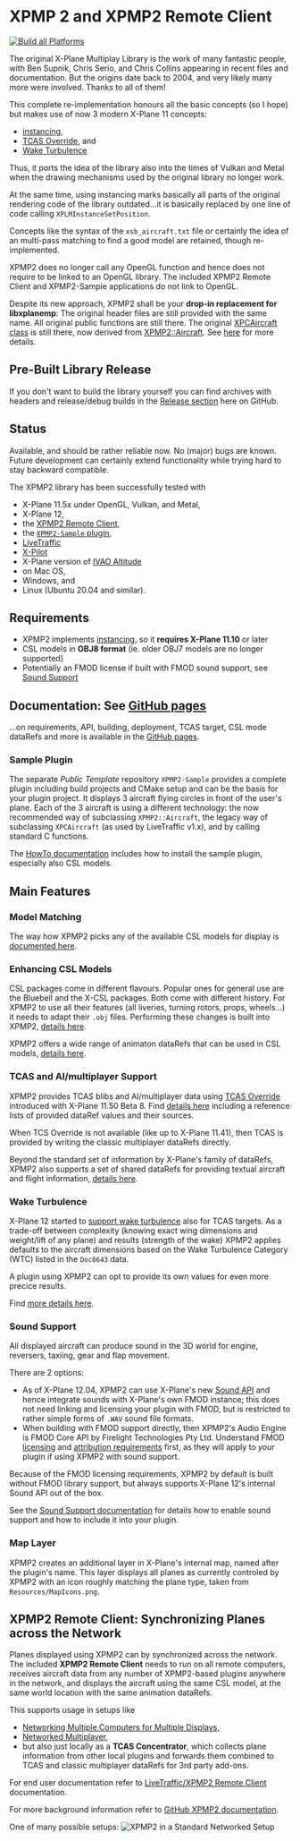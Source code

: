 XPMP 2 and XPMP2 Remote Client
=========

[![Build all Platforms](https://github.com/TwinFan/XPMP2/actions/workflows/build.yml/badge.svg)](https://github.com/TwinFan/XPMP2/actions/workflows/build.yml)

The original X-Plane Multiplay Library is the work of many fantastic people,
with Ben Supnik, Chris Serio, and Chris Collins appearing in recent files and documentation.
But the origins date back to 2004, and very likely many more were involved. Thanks to all of them!

This complete re-implementation honours all the basic concepts (so I hope)
but makes use of now 3 modern X-Plane 11 concepts:
- [instancing](https://developer.x-plane.com/sdk/XPLMInstance/),
- [TCAS Override](https://developer.x-plane.com/article/overriding-tcas-and-providing-traffic-information/), and
- [Wake Turbulence](https://developer.x-plane.com/2022/02/wake-turbulence/)

Thus, it ports the idea of the library also into the times of Vulkan and Metal
when the drawing mechanisms used by the original library no longer work.

At the same time, using instancing marks basically all parts of the original rendering code
of the library outdated...it is basically replaced by one line of code calling
`XPLMInstanceSetPosition`.

Concepts like the syntax of the `xsb_aircraft.txt` file or certainly the idea of an
multi-pass matching to find a good model are retained, though re-implemented.

XPMP2 does no longer call any OpenGL function and hence does not require
to be linked to an OpenGL library. The included XPMP2 Remote Client and
XPMP2-Sample applications do not link to OpenGL.

Despite its new approach, XPMP2 shall be your **drop-in replacement for libxplanemp**:
The original header files are still provided with the same name.
All original public functions are still there.
The original [XPCAircraft class](https://twinfan.github.io/XPMP2/html/classXPCAircraft.html)
is still there, now derived from [XPMP2::Aircraft](https://twinfan.github.io/XPMP2/html/classXPMP2_1_1Aircraft.html).
See [here](https://twinfan.github.io/XPMP2/BackwardsCompatibility.html) for more details.

## Pre-Built Library Release ##

If you don't want to build the library yourself you can find archives with
headers and release/debug builds in the
[Release section](https://github.com/TwinFan/XPMP2/releases)
here on GitHub.

## Status ##

Available, and should be rather reliable now. No (major) bugs are known.
Future development can certainly extend functionality while trying hard
to stay backward compatible.

The XPMP2 library has been successfully tested with
- X-Plane 11.5x under OpenGL, Vulkan, and Metal,
- X-Plane 12,
- the [XPMP2 Remote Client](#XPMP2-Remote-Client-Synchronizing-Planes-across-the-Network),
- the [`XPMP2-Sample` plugin](https://github.com/TwinFan/XPMP2-Remote),
- [LiveTraffic](https://forums.x-plane.org/index.php?/files/file/49749-livetraffic/)
- [X-Pilot](http://xpilot-project.org/)
- X-Plane version of [IVAO Altitude](https://www.ivao.aero/softdev/beta/altitudebeta.asp)
- on Mac OS,
- Windows, and
- Linux (Ubuntu 20.04 and similar).

## Requirements ##

- XPMP2 implements [instancing](https://developer.x-plane.com/sdk/XPLMInstance/),
  so it **requires X-Plane 11.10** or later
- CSL models in **OBJ8 format** (ie. older OBJ7 models are no longer supported)
- Potentially an FMOD license if built with FMOD sound support, see 
  [Sound Support](#sound-support)

## Documentation: See [GitHub pages](https://twinfan.github.io/XPMP2/) ##

...on requirements, API, building, deployment, TCAS target, CSL mode dataRefs
and more is available in the
[GitHub pages](https://twinfan.github.io/XPMP2/).

### Sample Plugin ###

The separate _Public Template_ repository `XPMP2-Sample` provides a complete
plugin including build projects and CMake setup and can be the basis for your plugin project.
It displays 3 aircraft flying circles in front of the user's plane.
Each of the 3 aircraft is using a different technology:
the now recommended way of subclassing `XPMP2::Aircraft`, the legacy way
of subclassing `XPCAircraft` (as used by LiveTraffic v1.x), and by calling
standard C functions.

The [HowTo documentation](https://twinfan.github.io/XPMP2/HowTo.html#sample-plugin)
includes how to install the sample plugin, especially also CSL models.

## Main Features ##

### Model Matching ###

The way how XPMP2 picks any of the available CSL models for display
is [documented here](https://twinfan.github.io/XPMP2/Matching.html).

### Enhancing CSL Models ###

CSL packages come in different flavours. Popular ones for general use are
the Bluebell and the X-CSL packages. Both come with different history.
For XPMP2 to use all their features (all liveries, turning rotors, props, wheels...)
it needs to adapt their `.obj` files. Performing these changes is built into XPMP2,
[details here](https://twinfan.github.io/XPMP2/CopyingObjFiles.html).

XPMP2 offers a wide range of animaton dataRefs that can be used in CSL models,
[details here](https://twinfan.github.io/XPMP2/CSLdataRefs.html).

### TCAS and AI/multiplayer Support ###

XPMP2 provides TCAS blibs and AI/multiplayer data using
[TCAS Override](https://developer.x-plane.com/article/overriding-tcas-and-providing-traffic-information/)
introduced with X-Plane 11.50 Beta 8. Find
[details here](https://twinfan.github.io/XPMP2/TCAS.html)
including a reference lists of provided dataRef values and their sources.

When TCS Override is not available (like up to X-Plane 11.41),
then TCAS is provided by writing the classic multiplayer dataRefs directly.

Beyond the standard set of information by X-Plane's family of dataRefs,
XPMP2 also supports a set of shared dataRefs for providing
textual aircraft and flight information,
[details here](https://twinfan.github.io/XPMP2/SharedDataRefs.html).

### Wake Turbulence ###

X-Plane 12 started to
[support wake turbulence](https://developer.x-plane.com/2022/02/wake-turbulence/)
also for TCAS targets. As a trade-off between complexity (knowing exact
wing dimensions and weight/lift of any plane) and results (strength of the wake)
XPMP2 applies defaults to the aircraft dimensions based on the
Wake Turbulence Category (WTC) listed in the `Doc8643` data.

A plugin using XPMP2 can opt to provide its own values for even more
precice results.

Find [more details here](https://twinfan.github.io/XPMP2/Wake.html).

### Sound Support ###

All displayed aircraft can produce sound in the 3D world for
engine, reversers, taxiing, gear and flap movement.

There are 2 options:
- As of X-Plane 12.04, XPMP2 can use X-Plane's new
  [Sound API](https://developer.x-plane.com/sdk/XPLMSound/) and hence
  integrate sounds with X-Plane's own FMOD instance; this does not
  need linking and licensing your plugin with FMOD, but is restricted
  to rather simple forms of `.WAV` sound file formats.
- When building with FMOD support directly, then XPMP2's Audio Engine is
  FMOD Core API by Firelight Technologies Pty Ltd.
  Understand FMOD [licensing](https://www.fmod.com/licensing) and
  [attribution requirements](https://www.fmod.com/attribution) first,
  as they will apply to _your_ plugin if using XPMP2 with sound support.

Because of the FMOD licensing requirements, XPMP2 by default is built
without FMOD library support, but always supports X-Plane 12's
internal Sound API out of the box.

See the [Sound Support documentation](https://twinfan.github.io/XPMP2/Sound.html)
for details how to enable sound support and how to include it into your plugin.

### Map Layer ###

XPMP2 creates an additional layer in X-Plane's internal map, named after the
plugin's name. This layer displays all planes as currently controled by XPMP2
with an icon roughly matching the plane type, taken from `Resources/MapIcons.png`.

## XPMP2 Remote Client: Synchronizing Planes across the Network ##

Planes displayed using XPMP2 can by synchronized across the network.
The included **XPMP2 Remote Client** needs to run on all remote computers,
receives aircraft data from any number of XPMP2-based plugins anywhere
in the network, and displays the aircraft using the same CSL model,
at the same world location with the same animation dataRefs.

This supports usage in setups like
- [Networking Multiple Computers for Multiple Displays](https://x-plane.com/manuals/desktop/#networkingmultiplecomputersformultipledisplays),
- [Networked Multiplayer](https://x-plane.com/manuals/desktop/#networkedmultiplayer),
- but also just locally as a **TCAS Concentrator**, which collects plane
  information from other local plugins and forwards them combined to TCAS
  and classic multiplayer dataRefs for 3rd party add-ons.

For end user documentation refer to
[LiveTraffic/XPMP2 Remote Client](https://twinfan.gitbook.io/livetraffic/setup/installation/xpmp2-remote-client)
documentation.

For more background information refer to
[GitHub XPMP2 documentation](https://twinfan.github.io/XPMP2/Remote.html).

One of many possible setups:
![XPMP2 in a Standard Networked Setup](docs/pic/XPMP2_Remote_Standard.png)
